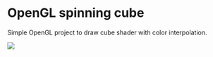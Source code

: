 # OpenGL spinning cube

Simple OpenGL project to draw cube shader with color interpolation.

![](https://github.com/korzck/gl-spinning-cube/blob/main/cube.gif)
